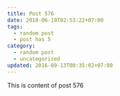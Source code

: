```yaml
---
title: Post 576
date: 2018-06-19T02:53:22+07:00
tags:
  - random post
  - post has 5
category:
  - random post
  - uncategorized
updated: 2016-09-13T00:35:02+07:00
---
```

This is content of post 576